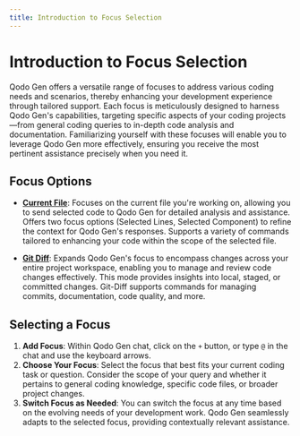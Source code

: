 ```yaml
---
title: Introduction to Focus Selection
---
```


# Introduction to Focus Selection

Qodo Gen offers a versatile range of focuses to address various coding needs and scenarios, thereby enhancing your development experience through tailored support. Each focus is meticulously designed to harness Qodo Gen's capabilities, targeting specific aspects of your coding projects—from general coding queries to in-depth code analysis and documentation. Familiarizing yourself with these focuses will enable you to leverage Qodo Gen more effectively, ensuring you receive the most pertinent assistance precisely when you need it.


## Focus Options

- [**Current File**](./current-file.md): Focuses on the current file you're working on, allowing you to send selected code to Qodo Gen for detailed analysis and assistance. Offers two focus options (Selected Lines, Selected Component) to refine the context for Qodo Gen's responses. Supports a variety of commands tailored to enhancing your code within the scope of the selected file.

- [**Git Diff**](./git-diff.md): Expands Qodo Gen's focus to encompass changes across your entire project workspace, enabling you to manage and review code changes effectively. This mode provides insights into local, staged, or committed changes. Git-Diff supports commands for managing commits, documentation, code quality, and more.

## Selecting a Focus

1. **Add Focus**: Within Qodo Gen chat, click on the `+` button, or type `@` in the chat and use the keyboard arrows.
2. **Choose Your Focus**: Select the focus that best fits your current coding task or question. Consider the scope of your query and whether it pertains to general coding knowledge, specific code files, or broader project changes.
3. **Switch Focus as Needed**: You can switch the focus at any time based on the evolving needs of your development work. Qodo Gen seamlessly adapts to the selected focus, providing contextually relevant assistance.